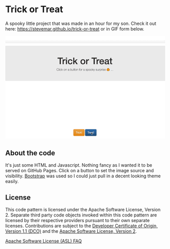 # Trick or Treat

A spooky little project that was made in an hour for my son. Check it out here: <https://stevemar.github.io/trick-or-treat> or in GIF form below.

![animated gif of webpage](docs/trick.gif)

## About the code

It's just some HTML and Javascript. Nothing fancy as I wanted it to be served on GitHub Pages. Click on a button to set the image source and visibility. [Bootstrap](https://getbootstrap.com/) was used so I could just pull in a decent looking theme easily.

## License

This code pattern is licensed under the Apache Software License, Version 2.  Separate third party code objects invoked within this code pattern are licensed by their respective providers pursuant to their own separate licenses. Contributions are subject to the [Developer Certificate of Origin, Version 1.1 (DCO)](https://developercertificate.org/) and the [Apache Software License, Version 2](https://www.apache.org/licenses/LICENSE-2.0.txt).

[Apache Software License (ASL) FAQ](https://www.apache.org/foundation/license-faq.html#WhatDoesItMEAN)
